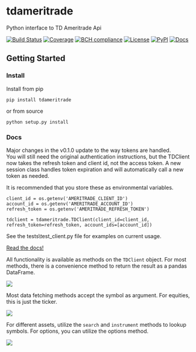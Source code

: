 # tdameritrade
Python interface to TD Ameritrade Api

[![Build Status](https://dev.azure.com/tpaine154/tdameritrade/_apis/build/status/timkpaine.tdameritrade?branchName=master)](https://dev.azure.com/tpaine154/tdameritrade/_build/latest?definitionId=8&branchName=master)
[![Coverage](https://img.shields.io/azure-devops/coverage/tpaine154/tdameritrade/8)]()
[![BCH compliance](https://bettercodehub.com/edge/badge/timkpaine/tdameritrade?branch=master)](https://bettercodehub.com/)
[![License](https://img.shields.io/github/license/timkpaine/tdameritrade.svg)](https://pypi.python.org/pypi/tdameritrade/)
[![PyPI](https://img.shields.io/pypi/v/tdameritrade.svg)](https://pypi.python.org/pypi/tdameritrade/)
[![Docs](https://img.shields.io/readthedocs/tdameritrade.svg)](https://tdameritrade.readthedocs.io)



## Getting Started

### Install
Install from pip

`pip install tdameritrade`

or from source

`python setup.py install`


### Docs
Major changes in the v0.1.0 update to the way tokens are handled.  
You will still need the original authentication instructions, but the TDClient now takes the refresh token and client
id, not the access token. A new session class handles token expiration and will automatically call a new token as
needed. 

It is recommended that you store these as environmental variables.  

```
client_id = os.getenv('AMERITRADE_CLIENT_ID')
account_id = os.getenv('AMERITRADE_ACCOUNT_ID')
refresh_token = os.getenv('AMERITRADE_REFRESH_TOKEN')

tdclient = tdameritrade.TDClient(client_id=client_id, refresh_token=refresh_token, account_ids=[account_id])
``` 

See the tests\test_client.py file for examples on current usage. 

[Read the docs!](http://tdameritrade.readthedocs.io/en/latest/index.html)

All functionality is available as methods on the `TDClient` object. For most methods, there is a convenience method to return the result as a pandas DataFrame.

![](https://raw.githubusercontent.com/timkpaine/tdameritrade/master/docs/img/client/client.png)

Most data fetching methods accept the symbol as argument. For equities, this is just the ticker.

![](https://raw.githubusercontent.com/timkpaine/tdameritrade/master/docs/img/client/quote.png)

For different assets, utilize the `search` and `instrument` methods to lookup symbols. For options, you can utilize the options method.

![](https://raw.githubusercontent.com/timkpaine/tdameritrade/master/docs/img/options.png)

